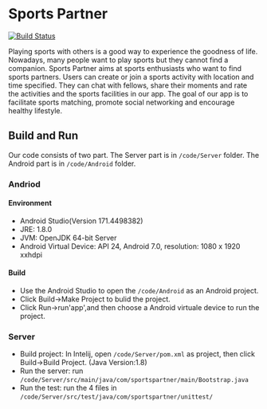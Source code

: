 # Sports Partner
[![Build Status](https://travis-ci.com/jhu-oose/2017-group-4.svg?token=qu7s5Cf7sE84eRpgCzqR&branch=master)](https://travis-ci.com/jhu-oose/2017-group-4)

Playing sports with others is a good way to experience the goodness of life. Nowadays, many people want to play sports but they cannot find a companion. Sports Partner aims at sports enthusiasts who want to find sports partners. Users can create or join a sports activity with location and time specified. They can chat with fellows, share their moments and rate the activities and the sports facilities in our app. The goal of our app is to facilitate sports matching, promote social networking and encourage healthy lifestyle.

## Build and Run
Our code consists of two part. The Server part is in ``/code/Server`` folder. The Android part is in ``/code/Android`` folder.

### Andriod

#### Environment
- Android Studio(Version 171.4498382)
- JRE: 1.8.0
- JVM: OpenJDK 64-bit Server
- Android Virtual Device: API 24, Android 7.0, resolution: 1080 x 1920 xxhdpi

#### Build 
- Use the Android Studio to open the ``/code/Android`` as an Android project.
- Click Build->Make Project to bulid the project.
- Click Run->run'app',and then choose a Android virtuale device to run the project.

### Server
- Build project: In Intelij, open ``/code/Server/pom.xml`` as project, then click Build->Build Project. (Java Version:1.8)
- Run the server: run ``/code/Server/src/main/java/com/sportspartner/main/Bootstrap.java``
- Run the test: run the 4 files in ``/code/Server/src/test/java/com/sportspartner/unittest/``


